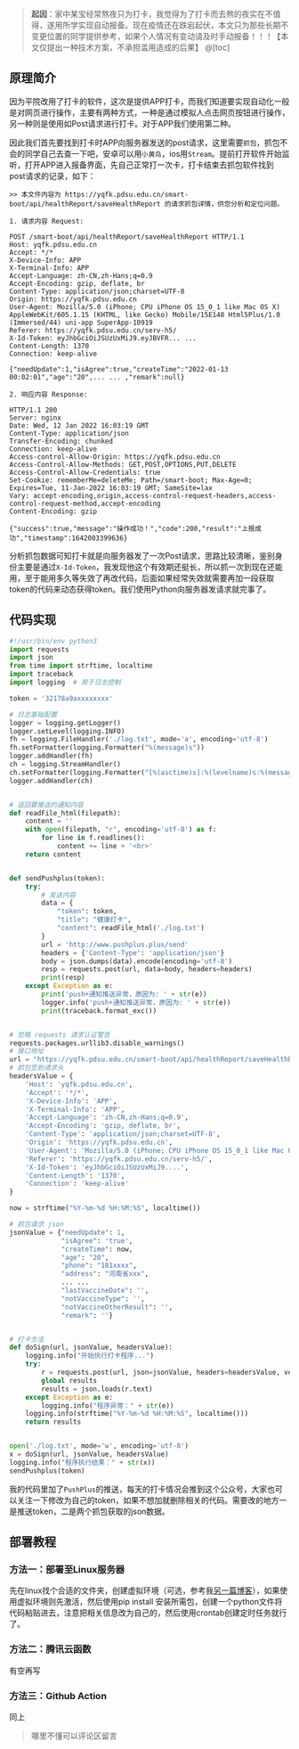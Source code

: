 ﻿> **起因**：家中某宝经常熬夜只为打卡，我觉得为了打卡而去熬的夜实在不值得，遂用所学实现自动报备。现在疫情还在跌宕起伏，本文只为那些长期不变更位置的同学提供参考，如果个人情况有变动请及时手动报备！！！【本文仅提出一种技术方案，不承担滥用造成的后果】
@[toc]

## 原理简介

因为平院改用了打卡的软件，这次是提供APP打卡，而我们知道要实现自动化一般是对网页进行操作，主要有两种方式，一种是通过模拟人点击网页按钮进行操作，另一种则是使用如Post请求进行打卡。对于APP我们使用第二种。

因此我们首先要找到打卡时APP向服务器发送的post请求，这里需要`抓包`，抓包不会的同学自己去查一下吧，安卓可以用`小黄鸟`，ios用`Stream`。提前打开软件开始监听，打开APP进入报备界面，先自己正常打一次卡，打卡结束去抓包软件找到post请求的记录，如下：

```
>> 本文件内容为 https://yqfk.pdsu.edu.cn/smart-boot/api/healthReport/saveHealthReport 的请求抓包详情，供您分析和定位问题。 

1. 请求内容 Request:

POST /smart-boot/api/healthReport/saveHealthReport HTTP/1.1
Host: yqfk.pdsu.edu.cn
Accept: */*
X-Device-Info: APP
X-Terminal-Info: APP
Accept-Language: zh-CN,zh-Hans;q=0.9
Accept-Encoding: gzip, deflate, br
Content-Type: application/json;charset=UTF-8
Origin: https://yqfk.pdsu.edu.cn
User-Agent: Mozilla/5.0 (iPhone; CPU iPhone OS 15_0_1 like Mac OS X) AppleWebKit/605.1.15 (KHTML, like Gecko) Mobile/15E148 Html5Plus/1.0 (Immersed/44) uni-app SuperApp-10919
Referer: https://yqfk.pdsu.edu.cn/serv-h5/
X-Id-Token: eyJhbGciOiJSUzUxMiJ9.eyJBVFR... ...  
Content-Length: 1370
Connection: keep-alive

{"needUpdate":1,"isAgree":true,"createTime":"2022-01-13 00:02:01","age":"20",... ... ,"remark":null}

2. 响应内容 Response:

HTTP/1.1 200 
Server: nginx
Date: Wed, 12 Jan 2022 16:03:19 GMT
Content-Type: application/json
Transfer-Encoding: chunked
Connection: keep-alive
Access-control-Allow-Origin: https://yqfk.pdsu.edu.cn
Access-Control-Allow-Methods: GET,POST,OPTIONS,PUT,DELETE
Access-Control-Allow-Credentials: true
Set-Cookie: rememberMe=deleteMe; Path=/smart-boot; Max-Age=0; Expires=Tue, 11-Jan-2022 16:03:19 GMT; SameSite=lax
Vary: accept-encoding,origin,access-control-request-headers,access-control-request-method,accept-encoding
Content-Encoding: gzip

{"success":true,"message":"操作成功！","code":200,"result":"上报成功","timestamp":1642003399636}

```
分析抓包数据可知打卡就是向服务器发了一次Post请求，思路比较清晰，鉴别身份主要是通过`X-Id-Token`，我发现他这个有效期还挺长，所以抓一次到现在还能用，至于能用多久等失效了再改代码，后面如果经常失效就需要再加一段获取token的代码来动态获得token。我们使用Python向服务器发请求就完事了。

## 代码实现

```python
#!/usr/bin/env python3
import requests
import json
from time import strftime, localtime
import traceback
import logging  # 用于日志控制

token = '32178a9axxxxxxxx'

# 日志基础配置
logger = logging.getLogger()
logger.setLevel(logging.INFO)
fh = logging.FileHandler('./log.txt', mode='a', encoding='utf-8')
fh.setFormatter(logging.Formatter("%(message)s"))
logger.addHandler(fh)
ch = logging.StreamHandler()
ch.setFormatter(logging.Formatter("[%(asctime)s]:%(levelname)s:%(message)s"))
logger.addHandler(ch)


# 返回要推送的通知内容
def readFile_html(filepath):
    content = ''
    with open(filepath, "r", encoding='utf-8') as f:
        for line in f.readlines():
            content += line + '<br>'
    return content


def sendPushplus(token):
    try:
        # 发送内容
        data = {
            "token": token,
            "title": "健康打卡",
            "content": readFile_html('./log.txt')
        }
        url = 'http://www.pushplus.plus/send'
        headers = {'Content-Type': 'application/json'}
        body = json.dumps(data).encode(encoding='utf-8')
        resp = requests.post(url, data=body, headers=headers)
        print(resp)
    except Exception as e:
        print('push+通知推送异常，原因为: ' + str(e))
        logger.info('push+通知推送异常，原因为: ' + str(e))
        print(traceback.format_exc())


# 忽略 requests 请求认证警告
requests.packages.urllib3.disable_warnings()
# 接口地址
url = "https://yqfk.pdsu.edu.cn/smart-boot/api/healthReport/saveHealthReport"
# 抓包签到请求头
headersValue = {
    'Host': 'yqfk.pdsu.edu.cn',
    'Accept': '*/*',
    'X-Device-Info': 'APP',
    'X-Terminal-Info': 'APP',
    'Accept-Language': 'zh-CN,zh-Hans;q=0.9',
    'Accept-Encoding': 'gzip, deflate, br',
    'Content-Type': 'application/json;charset=UTF-8',
    'Origin': 'https://yqfk.pdsu.edu.cn',
    'User-Agent': 'Mozilla/5.0 (iPhone; CPU iPhone OS 15_0_1 like Mac OS X) AppleWebKit/605.1.15 (KHTML, like Gecko) Mobile/15E148 Html5Plus/1.0 (Immersed/44) uni-app SuperApp-10919',
    'Referer': 'https://yqfk.pdsu.edu.cn/serv-h5/',
    'X-Id-Token': 'eyJhbGciOiJSUzUxMiJ9....',
    'Content-Length': '1370',
    'Connection': 'keep-alive'
}

now = strftime("%Y-%m-%d %H:%M:%S", localtime())

# 抓包请求 json
jsonValue = {"needUpdate": 1,
             "isAgree": 'true',
             "createTime": now,
             "age": "20",
             "phone": "181xxxx",
             "address": "河南省xxx",
             ... ...
             "lastVaccineDate": '',
             "notVaccineType": '',
             "notVaccineOtherResult": '',
             "remark": ''}


# 打卡方法
def doSign(url, jsonValue, headersValue):
    logging.info("开始执行打卡程序...")
    try:
        r = requests.post(url, json=jsonValue, headers=headersValue, verify=False)
        global results
        results = json.loads(r.text)
    except Exception as e:
        logging.info("程序异常：" + str(e))
    logging.info(strftime("%Y-%m-%d %H:%M:%S", localtime()))
    return results


open('./log.txt', mode='w', encoding='utf-8')
x = doSign(url, jsonValue, headersValue)
logging.info("程序执行结果：" + str(x))
sendPushplus(token)

```
我的代码里加了`PushPlus`的推送，每天的打卡情况会推到这个公众号，大家也可以关注一下修改为自己的token，如果不想加就删除相关的代码。需要改的地方一是推送token，二是两个抓包获取的json数据。

## 部署教程

### 方法一：部署至Linux服务器
先在linux找个合适的文件夹，创建虚拟环境（可选，参考我[另一篇博客](https://blog.csdn.net/Magic_Zsir/article/details/122548170)），如果使用虚拟环境则先激活，然后使用pip install 安装所需包，创建一个python文件将代码粘贴进去，注意把相关信息改为自己的，然后使用crontab创建定时任务就行了。
### 方法二：腾讯云函数
有空再写
### 方法三：Github Action
同上


> 哪里不懂可以评论区留言

